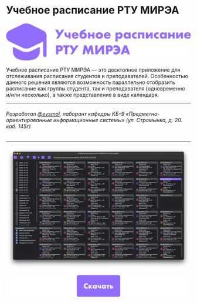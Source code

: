 # Учебное расписание РТУ МИРЭА

[![Баннер с логотипом](docs/banner.png)](https://github.com/evsmol/timetable/releases)

Учебное расписание РТУ МИРЭА — это десктопное приложение для отслеживания расписания студентов и преподавателей. 
Особенностью данного решения являются возможность параллельно отобразить расписание как группы студента, так и преподавателя (одновременно и/или несколько), а также представление в виде календаря.

---

###### Разработал [@evsmol](https://github.com/evsmol), лаборант кафедры КБ-9 «Предметно-ориентированные информационные системы» (ул. Стромынка, д. 20. каб. 145г)

---

![Скриншот главного окна программы](docs/screenshot.png)

[//]: # (## Основные элементы интерфейса)

[//]: # ()
[//]: # (|         Элемент          | Описание                                                                                                                                    |)

[//]: # (|:------------------------:|:--------------------------------------------------------------------------------------------------------------------------------------------|)

[//]: # (|   ![]&#40;image/info.png&#41;    | Переход на страницу с релизами для получения информации о приложении и его скачивания                                                       |)

[//]: # (| ![]&#40;image/download.png&#41;  | Переход к окну загрузки расписания. Далее для корректного слияния учебного расписания и календаря потребуется указать дату начала семестра  |)

[//]: # (|  ![]&#40;image/filter.png&#41;   | Переход к окну выбора избранных групп и преподавателей. Выбранные группы и преподаватели будут отображаться в блоках слева в главном окне   |)

[//]: # (|   ![]&#40;image/left.png&#41;    | Переход к предыдущему месяцу                                                                                                                |)

[//]: # (|    ![]&#40;image/now.png&#41;    | Переход к текущему месяцу                                                                                                                   |)

[//]: # (|   ![]&#40;image/right.png&#41;   | Переход к следующему месяцу                                                                                                                 |)

[//]: # (|  ![]&#40;image/report.png&#41;   | Сообщить об ошибке в работе приложения или предложить оптимизацию или новый функционал                                                      |)

[//]: # (|  ![]&#40;docs/datetime.png&#41;  | Дата и время последней ручной загрузки расписания &#40;расписание загружается с [официального сайта РТУ МИРЭА]&#40;https://www.mirea.ru/schedule/&#41;&#41; |)

[//]: # (|   ![]&#40;docs/blocks.png&#41;   | Блоки выбора отображаемого расписания групп и преподавателей                                                                                |)

[//]: # (| ![]&#40;docs/parameters.png&#41; | Блок выбора параметров отображения                                                                                                          |)

[![Скачать](docs/button.png)](https://github.com/evsmol/timetable/releases)